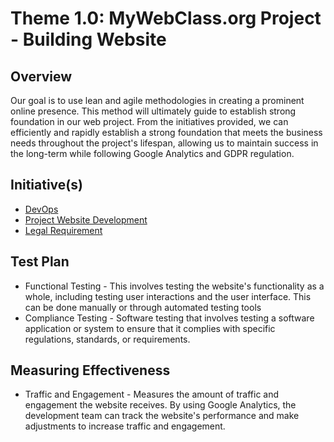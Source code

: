 # Theme 1.0: MyWebClass.org Project - Building Website
## Overview
Our goal is to use lean and agile methodologies in creating a prominent online presence.
This method will ultimately guide to establish strong foundation in our web project. From the initiatives
provided, we can efficiently and rapidly establish a strong foundation that meets the business needs
throughout the project's lifespan, allowing us to maintain success in the long-term while following 
Google Analytics and GDPR regulation.

## Initiative(s)
* [DevOps](/documentation/theme_1/initiative_1.md)
* [Project Website Development](/documentation/theme_1/initiative_2.md)
* [Legal Requirement](/documentation/theme_1/initiative_3.md)

## Test Plan
* Functional Testing - This involves testing the website's functionality as a whole, including testing user interactions and the user interface. This can be done manually or through automated testing tools
* Compliance Testing - Software testing that involves testing a software application or system to ensure that it complies with specific regulations, standards, or requirements.

## Measuring Effectiveness
* Traffic and Engagement - Measures the amount of traffic and engagement the website receives. By using Google Analytics, the development team can track the website's performance and make adjustments to increase traffic and engagement.
